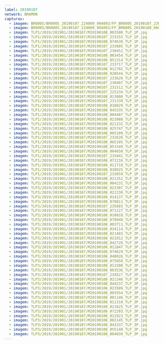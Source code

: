 ```yaml
---
label: 20190107
network: BRAMON
capturas:
  - imagem: BR0005/BR0005_20190107_224009_904093/FF_BR0005_20190107_230418_035_0031744.fits_maxpixel.jpg
  - imagem: BR0005/BR0005_20190107_224009_904093/FF_BR0005_20190108_060037_326_0488704.fits_maxpixel.jpg
  - imagem: TLP1/2019/201901/20190107/M20190108_003500_TLP_1P.jpg
  - imagem: TLP1/2019/201901/20190107/M20190107_233255_TLP_1P.jpg
  - imagem: TLP1/2019/201901/20190107/M20190108_074639_TLP_1P.jpg
  - imagem: TLP1/2019/201901/20190107/M20190107_233605_TLP_1P.jpg
  - imagem: TLP1/2019/201901/20190107/M20190107_230452_TLP_1P.jpg
  - imagem: TLP1/2019/201901/20190107/M20190108_003454_TLP_1P.jpg
  - imagem: TLP1/2019/201901/20190107/M20190108_051314_TLP_1P.jpg
  - imagem: TLP1/2019/201901/20190107/M20190107_233717_TLP_1P.jpg
  - imagem: TLP1/2019/201901/20190107/M20190108_012702_TLP_1P.jpg
  - imagem: TLP1/2019/201901/20190107/M20190108_020544_TLP_1P.jpg
  - imagem: TLP1/2019/201901/20190107/M20190107_233626_TLP_1P.jpg
  - imagem: TLP1/2019/201901/20190107/M20190107_230407_TLP_1P.jpg
  - imagem: TLP1/2019/201901/20190107/M20190107_231512_TLP_1P.jpg
  - imagem: TLP1/2019/201901/20190107/M20190107_225234_TLP_1P.jpg
  - imagem: TLP1/2019/201901/20190107/M20190108_013608_TLP_1P.jpg
  - imagem: TLP1/2019/201901/20190107/M20190107_231339_TLP_1P.jpg
  - imagem: TLP1/2019/201901/20190107/M20190108_010829_TLP_1P.jpg
  - imagem: TLP1/2019/201901/20190107/M20190108_045335_TLP_1P.jpg
  - imagem: TLP1/2019/201901/20190107/M20190108_004407_TLP_1P.jpg
  - imagem: TLP1/2019/201901/20190107/M20190108_023908_TLP_1P.jpg
  - imagem: TLP1/2019/201901/20190107/M20190108_021232_TLP_1P.jpg
  - imagem: TLP1/2019/201901/20190107/M20190108_025747_TLP_1P.jpg
  - imagem: TLP1/2019/201901/20190107/M20190108_005109_TLP_1P.jpg
  - imagem: TLP1/2019/201901/20190107/M20190107_232626_TLP_1P.jpg
  - imagem: TLP1/2019/201901/20190107/M20190108_065105_TLP_1P.jpg
  - imagem: TLP1/2019/201901/20190107/M20190108_051549_TLP_1P.jpg
  - imagem: TLP1/2019/201901/20190107/M20190108_004650_TLP_1P.jpg
  - imagem: TLP1/2019/201901/20190107/M20190107_235841_TLP_1P.jpg
  - imagem: TLP1/2019/201901/20190107/M20190108_072216_TLP_1P.jpg
  - imagem: TLP1/2019/201901/20190107/M20190108_011710_TLP_1P.jpg
  - imagem: TLP1/2019/201901/20190107/M20190108_010925_TLP_1P.jpg
  - imagem: TLP1/2019/201901/20190107/M20190107_233659_TLP_1P.jpg
  - imagem: TLP3/2019/201901/20190107/M20190108_021352_TLP_3P.jpg
  - imagem: TLP3/2019/201901/20190107/M20190108_004231_TLP_3P.jpg
  - imagem: TLP3/2019/201901/20190107/M20190108_023307_TLP_3P.jpg
  - imagem: TLP3/2019/201901/20190107/M20190108_021330_TLP_3P.jpg
  - imagem: TLP3/2019/201901/20190107/M20190108_014137_TLP_3P.jpg
  - imagem: TLP3/2019/201901/20190107/M20190108_070811_TLP_3P.jpg
  - imagem: TLP3/2019/201901/20190107/M20190107_235603_TLP_3P.jpg
  - imagem: TLP3/2019/201901/20190107/M20190108_071227_TLP_3P.jpg
  - imagem: TLP3/2019/201901/20190107/M20190108_010818_TLP_3P.jpg
  - imagem: TLP3/2019/201901/20190107/M20190108_070948_TLP_3P.jpg
  - imagem: TLP3/2019/201901/20190107/M20190108_003711_TLP_3P.jpg
  - imagem: TLP3/2019/201901/20190107/M20190108_034114_TLP_3P.jpg
  - imagem: TLP3/2019/201901/20190107/M20190108_021403_TLP_3P.jpg
  - imagem: TLP3/2019/201901/20190107/M20190108_022812_TLP_3P.jpg
  - imagem: TLP3/2019/201901/20190107/M20190108_042726_TLP_3P.jpg
  - imagem: TLP3/2019/201901/20190107/M20190108_011847_TLP_3P.jpg
  - imagem: TLP3/2019/201901/20190107/M20190108_074629_TLP_3P.jpg
  - imagem: TLP3/2019/201901/20190107/M20190108_040026_TLP_3P.jpg
  - imagem: TLP3/2019/201901/20190107/M20190108_075850_TLP_3P.jpg
  - imagem: TLP3/2019/201901/20190107/M20190108_013200_TLP_3P.jpg
  - imagem: TLP3/2019/201901/20190107/M20190108_003536_TLP_3P.jpg
  - imagem: TLP3/2019/201901/20190107/M20190107_234527_TLP_3P.jpg
  - imagem: TLP3/2019/201901/20190107/M20190108_021346_TLP_3P.jpg
  - imagem: TLP3/2019/201901/20190107/M20190108_044237_TLP_3P.jpg
  - imagem: TLP3/2019/201901/20190107/M20190108_023509_TLP_3P.jpg
  - imagem: TLP3/2019/201901/20190107/M20190108_003554_TLP_3P.jpg
  - imagem: TLP3/2019/201901/20190107/M20190108_001146_TLP_3P.jpg
  - imagem: TLP3/2019/201901/20190107/M20190108_011310_TLP_3P.jpg
  - imagem: TLP3/2019/201901/20190107/M20190108_011625_TLP_3P.jpg
  - imagem: TLP3/2019/201901/20190107/M20190108_072203_TLP_3P.jpg
  - imagem: TLP3/2019/201901/20190107/M20190108_012923_TLP_3P.jpg
  - imagem: TLP3/2019/201901/20190107/M20190108_002145_TLP_3P.jpg
  - imagem: TLP3/2019/201901/20190107/M20190108_043337_TLP_3P.jpg
  - imagem: TLP3/2019/201901/20190107/M20190108_055140_TLP_3P.jpg
  - imagem: TLP3/2019/201901/20190107/M20190108_004039_TLP_3P.jpg
---
```

